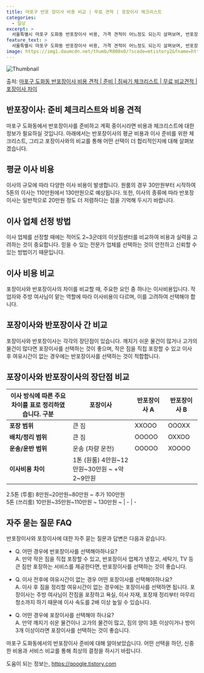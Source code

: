 ```yaml
---
title: 마포구 반포 장이사 비용 비교 | 무료 견적 | 포장이사 체크리스트
categories:
  - 일상
excerpt: >
  서울특별시 마포구 도화동 반포장이사 비용, 가격 견적이 어느정도 되는지 살펴보며, 반포장이사를 준비함에 있어 짐싸기 준비 체크리스트가 무엇인지 보겠습니다. 마지막으로 포장이사와 차이점을 통해 무료 비교견적으로 어떤 것이 더 합리적인 선택인지 공유 드립니다.마포구 도화동 포장이사 견적 샘플 보기 👈 클릭마포구 도화동 포장이사 가격 살펴보기 👈 클릭마포구 도화동 반포장이사 평균 이사 비용평수마포구 도화동 평균 이사 비용원룸 이사9평 이하 (1톤)30만원~투룸/쓰리룸 이사16평 ~ 20평 (2.5톤)80만원~쓰리룸 이사21평 (5톤) ~110만원~우리집 무료 이사견적 받기 👈 클릭포장 vs 반포장: 이사 방식 비교이사 방식에 따른 주요 차이점은 포장이사는 전체 이사를 업체가 담당하는 반면, 반포장이사는 ..
feature_text: >
  서울특별시 마포구 도화동 반포장이사 비용, 가격 견적이 어느정도 되는지 살펴보며, 반포장이사를 준비함에 있어 짐싸기 준비 체크리스트가 무엇인지 보겠습니다. 마지막으로 포장이사와 차이점을 통해 무료 비교견적으로 어떤 것이 더 합리적인 선택인지 공유 드립니다.마포구 도화동 포장이사 견적 샘플 보기 👈 클릭마포구 도화동 포장이사 가격 살펴보기 👈 클릭마포구 도화동 반포장이사 평균 이사 비용평수마포구 도화동 평균 이사 비용원룸 이사9평 이하 (1톤)30만원~투룸/쓰리룸 이사16평 ~ 20평 (2.5톤)80만원~쓰리룸 이사21평 (5톤) ~110만원~우리집 무료 이사견적 받기 👈 클릭포장 vs 반포장: 이사 방식 비교이사 방식에 따른 주요 차이점은 포장이사는 전체 이사를 업체가 담당하는 반면, 반포장이사는 ..
image: https://img1.daumcdn.net/thumb/R800x0/?scode=mtistory2&fname=https%3A%2F%2Fblog.kakaocdn.net%2Fdn%2FczZyxk%2FbtsHbjyk11C%2FQBnaaOJEk9tUwKoqZHb7LK%2Fimg.webp
---
```


![Thumbnail](https://img1.daumcdn.net/thumb/R800x0/?scode=mtistory2&fname=https%3A%2F%2Fblog.kakaocdn.net%2Fdn%2FczZyxk%2FbtsHbjyk11C%2FQBnaaOJEk9tUwKoqZHb7LK%2Fimg.webp)

<p>출처: <a href="https://qoogle.tistory.com/9890" rel="dofollow">마포구 도화동 반포장이사 비용 견적 | 준비 | 짐싸기 체크리스트 | 무료 비교견적 | 포장이사 차이</a> </p>

## 반포장이사: 준비 체크리스트와 비용 견적

마포구 도화동에서 반포장이사를 준비하고 계획 중이시라면 비용과 체크리스트에 대한 정보가 필요하실 것입니다. 아래에서는 반포장이사의 평균
비용과 이사 준비를 위한 체크리스트, 그리고 포장이사와의 비교를 통해 어떤 선택이 더 합리적인지에 대해 살펴보겠습니다.



## 평균 이사 비용

이사의 규모에 따라 다양한 이사 비용이 발생합니다. 원룸의 경우 30만원부터 시작하여 5톤의 이사는 110만원에서 130만원으로 예상됩니다.
또한, 이사의 종류에 따라 반포장이사는 일반적으로 20만원 정도 더 저렴하다는 점을 기억해 두시기 바랍니다.

## 이사 업체 선정 방법

이사 업체를 선정할 때에는 적어도 2~3군데의 이삿짐센터를 비교하여 비용과 실력을 고려하는 것이 중요합니다. 믿을 수 있는 전문가 업체를
선택하는 것이 안전하고 신뢰할 수 있는 방법이기 때문입니다.

## 이사 비용 비교

포장이사와 반포장이사의 차이를 비교할 때, 주요한 요인 중 하나는 이사비용입니다. 작업자와 주방 여사님이 맡는 역할에 따라 이사비용이
다르며, 이를 고려하여 선택해야 합니다.

## 포장이사와 반포장이사 간 비교

포장이사와 반포장이사는 각각의 장단점이 있습니다. 깨지기 쉬운 물건이 많거나 고가의 물건이 많다면 포장이사를 선택하는 것이 좋으며, 작은
짐을 직접 포장할 수 있고 이사 후 여유시간이 없는 경우에는 반포장이사를 선택하는 것이 적합합니다.



## 포장이사와 반포장이사의 장단점 비교

이사 방식에 따른 주요 차이를 표로 정리하였습니다.  **구분** | **포장이사** | **반포장이사 A** | **반포장이사 B**  
---|---|---|---  
**포장 범위** | 큰 짐 | XXOOO | OOOXX  
**배치/정리 범위** | 큰 짐 | OOOOO | OXXOO  
**운송/운반 범위** | 운송 (차량 운전) | OOOOO | XOOOO  
**이사비용 차이** | 1톤 (원룸) 4만원~12만원~30만원 ~ +약 2~9만원  
2.5톤 (투룸) 8만원~20만원~80만원 ~ 추가 100만원  
5톤 (쓰리룸) 10만원~35만원~110만원 ~ 130만원 ~ | - | -  
  


## 자주 묻는 질문 FAQ

반포장이사와 포장이사에 대한 자주 묻는 질문과 답변은 다음과 같습니다.

  * Q. 어떤 경우에 반포장이사를 선택해아하나요?  
A. 만약 작은 짐을 직접 포장할 수 있고, 반포장이사 업체가 냉장고, 세탁기, TV 등 큰 짐만 포장하는 서비스를 제공한다면, 반포장이사를
선택하는 것이 좋습니다.

  * Q. 이사 전후에 여유시간이 없는 경우 어떤 포장이사를 선택해아하나요?  
A. 이사 후 짐을 정리할 여유시간이 없는 경우에는 포장이사를 선택하면 됩니다. 포장이사는 주방 여사님이 잔짐을 포장하고 욕실, 이사 자재,
포장재 정리부터 마무리 청소까지 하기 때문에 이사 속도를 2배 이상 높일 수 있습니다.

  * Q. 어떤 경우에 포장이사를 선택해야 하나요?  
A. 만약 깨지기 쉬운 물건이나 고가의 물건이 많고, 짐의 양이 3톤 이상이거나 방이 3개 이상이라면 포장이사를 선택하는 것이 좋습니다.



마포구 도화동에서의 반포장이사 준비에 대해 알아보았습니다. 어떤 선택을 하던, 신중한 비용과 서비스 비교를 통해 최상의 결정을 하시기
바랍니다.

 

도움이 되는 정보는, <a href="https://qoogle.tistory.com" rel="dofollow">https://qoogle.tistory.com</a>


